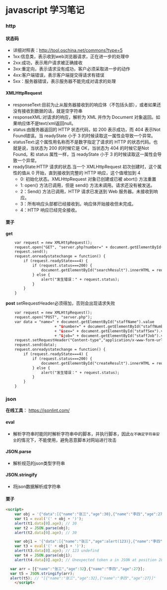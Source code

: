 # javascript 学习笔记
### http
#### 状态码
- 详细对照表：http://tool.oschina.net/commons?type=5
- 1xx:信息类，表示收到web浏览器请求，正在进一步的处理中
- 2xx:成功，表示用户请求被正确接收
- 3xx:重定向，表示请求没有成功，客户必须采取进一步的动作
- 4xx:客户端错误，表示客户端提交得请求有错误
- 5xx：服务器错误，表示服务器不能完成对请求的处理

#### XMLHttpRequest
- responseText:目前为止从服务器接收到的响应体（不包括头部），或者如果还没有接收到数据的话，就是空字符串
- responseXML:对请求的响应，解析为 XML 并作为 Document 对象返回。如果响应体不是text/xml返回null。
- status:由服务器返回的 HTTP 状态代码，如 200 表示成功，而 404 表示Not Found错误。当 readyState 小于 3 的时候读取这一属性会导致一个异常。
- statusText:这个属性用名称而不是数字指定了请求的 HTTP 的状态代码。也就是说，当状态为 200 的时候它是 OK，当状态为 404 的时候它是Not Found。和 status 属性一样，当 readyState 小于 3 的时候读取这一属性会导致一个异常。
- readyState:HTTP 请求的状态.当一个 XMLHttpRequest 初次创建时，这个属性的值从 0 开始，直到接收到完整的 HTTP 响应，这个值增加到 4
	- 0: 初始化状态。XMLHttpRequest 对象已创建或已被 abort() 方法重置
	- 1: open() 方法已调用，但是 send() 方法未调用。请求还没有被发送。
	- 2：Send() 方法已调用，HTTP 请求已发送到 Web 服务器。未接收到响应。
	- 3：所有响应头部都已经接收到。响应体开始接收但未完成。
	- 4：HTTP 响应已经完全接收。

#### 栗子
**get**
```html
	var request = new XMLHttpRequest();
	request.open("GET", "server.php?number=" + document.getElementById("keyword").value);
	request.send();
	request.onreadystatechange = function() {
		if (request.readyState===4) {
			if (request.status===200) { 
				document.getElementById("searchResult").innerHTML = request.responseText;
			} else {
				alert("发生错误：" + request.status);
			}
		} 
	}
```

**post** setRequestHeader必须得加，否则会出现请求失败
```html
	var request = new XMLHttpRequest();
	request.open("POST", "server.php");
	var data = "name=" + document.getElementById("staffName").value 
	                  + "&number=" + document.getElementById("staffNumber").value 
	                  + "&sex=" + document.getElementById("staffSex").value 
	                  + "&job=" + document.getElementById("staffJob").value;
	request.setRequestHeader("Content-type","application/x-www-form-urlencoded");
	request.send(data);
	request.onreadystatechange = function() {
		if (request.readyState===4) {
			if (request.status===200) { 
				document.getElementById("createResult").innerHTML = request.responseText;
			} else {
				alert("发生错误：" + request.status);
			}
		} 
	}
```
### json
**在线工具**： https://jsonlint.com/

#### eval
- 解析字符串时能同时解析字符串中的脚本，并执行脚本，因此`在不确定字符串安全`的情况下，不能使用，避免恶意脚本对网站进行攻击

#### JSON.parse
- 解析规范的json类型字符串

#### JSON.stringify
- 将json数据解析成字符串

#### 栗子
```html
<script>
	var obj = '{"data":[{"name":"张三","age":30},{"name":"李四","age":27}]}';
	var t1 = eval('(' + obj + ')');
	alert(t1.data[0].age); // 30
	var t2 = JSON.parse(obj);
	alert(t2.data[0].age); // 30

	var obj1 = '{"data":[{"name":"张三","age":alert(123)},{"name":"李四","age":27}]}';
	var t3 = eval('(' + obj1 + ')');
	alert(t3.data[0].age); // 123 undefind
	var t4 = JSON.parse(obj1);
	alert(t4.data[0].age); // Unexpected token a in JSON at position 28

  var arr = [{"name":"张三","age":32},{"name":"李四","age":27}];
  var t5 = JSON.stringify(arr);
  alert(t5); // "[{"name":"张三","age":32},{"name":"李四","age":27}]"
	</script>
```